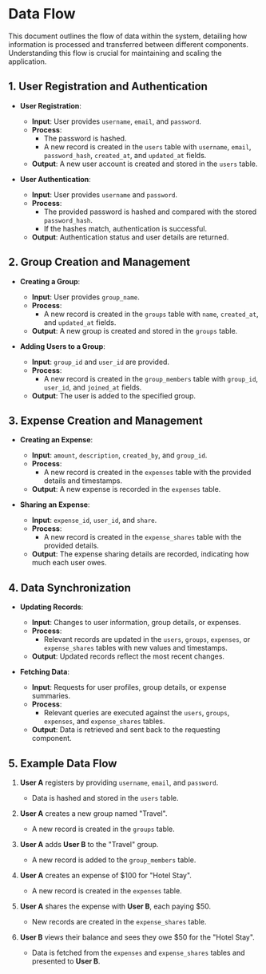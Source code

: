 # Data Flow

This document outlines the flow of data within the system, detailing how information is processed and transferred between different components. Understanding this flow is crucial for maintaining and scaling the application.

## 1. User Registration and Authentication

- **User Registration**:
  - **Input**: User provides `username`, `email`, and `password`.
  - **Process**:
    - The password is hashed.
    - A new record is created in the `users` table with `username`, `email`, `password_hash`, `created_at`, and `updated_at` fields.
  - **Output**: A new user account is created and stored in the `users` table.

- **User Authentication**:
  - **Input**: User provides `username` and `password`.
  - **Process**:
    - The provided password is hashed and compared with the stored `password_hash`.
    - If the hashes match, authentication is successful.
  - **Output**: Authentication status and user details are returned.

## 2. Group Creation and Management

- **Creating a Group**:
  - **Input**: User provides `group_name`.
  - **Process**:
    - A new record is created in the `groups` table with `name`, `created_at`, and `updated_at` fields.
  - **Output**: A new group is created and stored in the `groups` table.

- **Adding Users to a Group**:
  - **Input**: `group_id` and `user_id` are provided.
  - **Process**:
    - A new record is created in the `group_members` table with `group_id`, `user_id`, and `joined_at` fields.
  - **Output**: The user is added to the specified group.

## 3. Expense Creation and Management

- **Creating an Expense**:
  - **Input**: `amount`, `description`, `created_by`, and `group_id`.
  - **Process**:
    - A new record is created in the `expenses` table with the provided details and timestamps.
  - **Output**: A new expense is recorded in the `expenses` table.

- **Sharing an Expense**:
  - **Input**: `expense_id`, `user_id`, and `share`.
  - **Process**:
    - A new record is created in the `expense_shares` table with the provided details.
  - **Output**: The expense sharing details are recorded, indicating how much each user owes.

## 4. Data Synchronization

- **Updating Records**:
  - **Input**: Changes to user information, group details, or expenses.
  - **Process**:
    - Relevant records are updated in the `users`, `groups`, `expenses`, or `expense_shares` tables with new values and timestamps.
  - **Output**: Updated records reflect the most recent changes.

- **Fetching Data**:
  - **Input**: Requests for user profiles, group details, or expense summaries.
  - **Process**:
    - Relevant queries are executed against the `users`, `groups`, `expenses`, and `expense_shares` tables.
  - **Output**: Data is retrieved and sent back to the requesting component.

## 5. Example Data Flow

1. **User A** registers by providing `username`, `email`, and `password`.
   - Data is hashed and stored in the `users` table.

2. **User A** creates a new group named "Travel".
   - A new record is created in the `groups` table.

3. **User A** adds **User B** to the "Travel" group.
   - A new record is added to the `group_members` table.

4. **User A** creates an expense of $100 for "Hotel Stay".
   - A new record is created in the `expenses` table.

5. **User A** shares the expense with **User B**, each paying $50.
   - New records are created in the `expense_shares` table.

6. **User B** views their balance and sees they owe $50 for the "Hotel Stay".
   - Data is fetched from the `expenses` and `expense_shares` tables and presented to **User B**.



